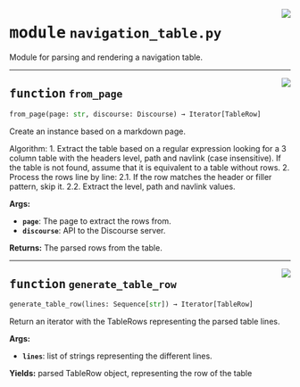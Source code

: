 <!-- markdownlint-disable -->

<a href="../src/navigation_table.py#L0"><img align="right" style="float:right;" src="https://img.shields.io/badge/-source-cccccc?style=flat-square"></a>

# <kbd>module</kbd> `navigation_table.py`
Module for parsing and rendering a navigation table. 


---

<a href="../src/navigation_table.py#L123"><img align="right" style="float:right;" src="https://img.shields.io/badge/-source-cccccc?style=flat-square"></a>

## <kbd>function</kbd> `from_page`

```python
from_page(page: str, discourse: Discourse) → Iterator[TableRow]
```

Create an instance based on a markdown page. 

Algorithm:  1.  Extract the table based on a regular expression looking for a 3 column table with  the headers level, path and navlink (case insensitive). If the table is not found,  assume that it is equivalent to a table without rows.  2.  Process the rows line by line:  2.1. If the row matches the header or filler pattern, skip it.  2.2. Extract the level, path and navlink values. 



**Args:**
 
 - <b>`page`</b>:  The page to extract the rows from. 
 - <b>`discourse`</b>:  API to the Discourse server. 



**Returns:**
 The parsed rows from the table. 


---

<a href="../src/navigation_table.py#L153"><img align="right" style="float:right;" src="https://img.shields.io/badge/-source-cccccc?style=flat-square"></a>

## <kbd>function</kbd> `generate_table_row`

```python
generate_table_row(lines: Sequence[str]) → Iterator[TableRow]
```

Return an iterator with the TableRows representing the parsed table lines. 



**Args:**
 
 - <b>`lines`</b>:  list of strings representing the different lines. 



**Yields:**
 parsed TableRow object, representing the row of the table 



